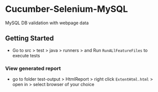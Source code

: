 # Cucumber-Selenium-MySQL

MySQL DB validation with webpage data

## Getting Started

* Go to src > test > java > runners > and Run `RunALlFeatureFiles` to execute tests

### View generated report 
* go to folder test-output > HtmlReport > right click `ExtentHtml.html` > open in > select browser of your choice
